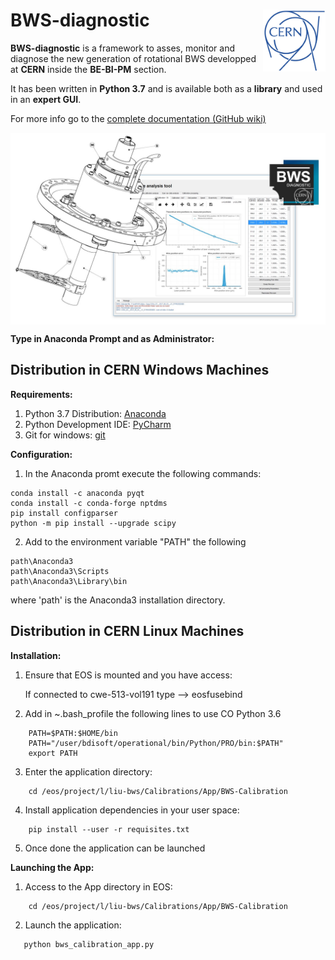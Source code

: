 # BWS-diagnostic<img src="images/cern_logo_2.jpg" width="100" align=right>

**BWS-diagnostic** is a framework to asses, monitor and diagnose the new generation of rotational BWS developped at **CERN** inside the **BE-BI-PM** section.

It has been written in **Python 3.7** and is available both as a **library** and used in an **expert GUI**.

For more info go to the [complete documentation (GitHub wiki)](https://github.com/LionelGarcia/BWS-diagnostic/wiki)

<img src="images/BWS_application_illustration.jpg" width="800" align=center>

**Type in Anaconda Prompt and as Administrator:**



## Distribution in CERN Windows Machines

**Requirements:**

1. Python 3.7 Distribution: [Anaconda](https://www.anaconda.com/download/)
2. Python Development IDE: [PyCharm](https://www.jetbrains.com/pycharm/)
3. Git for windows: [git](https://git-scm.com/downloads)

**Configuration:**

1. In the Anaconda promt execute the following commands:
```
conda install -c anaconda pyqt
conda install -c conda-forge nptdms
pip install configparser
python -m pip install --upgrade scipy
```
2. Add to the environment variable "PATH" the following
```
path\Anaconda3
path\Anaconda3\Scripts
path\Anaconda3\Library\bin
```
where 'path' is the Anaconda3 installation directory.


## Distribution in CERN Linux Machines

**Installation:**

1. Ensure that EOS is mounted and you have access:

   If connected to cwe-513-vol191 type --> eosfusebind

2. Add in ~.bash_profile the following lines to use CO Python 3.6
```
    PATH=$PATH:$HOME/bin
    PATH="/user/bdisoft/operational/bin/Python/PRO/bin:$PATH"
    export PATH
```
3. Enter the application directory:
```
    cd /eos/project/l/liu-bws/Calibrations/App/BWS-Calibration
```
4. Install application dependencies in your user space:
```
    pip install --user -r requisites.txt
```
5. Once done the application can be launched

**Launching the App:**

1. Access to the App directory in EOS:
```
    cd /eos/project/l/liu-bws/Calibrations/App/BWS-Calibration
```
2. Launch the application:
```
   python bws_calibration_app.py
```









